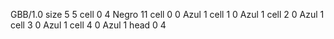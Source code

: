 <gs-board without-header> GBB/1.0
size 5 5
cell 0 4 Negro 11 
cell 0 0 Azul 1 
cell 1 0 Azul 1 
cell 2 0 Azul 1 
cell 3 0 Azul 1 
cell 4 0 Azul 1 
head 0 4 </gs-board>